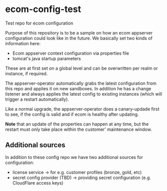 # ecom-config-test
Test repo for ecom configuration

Purpose of this repository is to be a sample on how an ecom appserver configuration could look like in the future.
We basically set two kinds of information here:
* Ecom appserver context configuration via properties file
* tomcat's java startup parameters

These are at first set on a global level and can be overwritten per realm or instance, if required.

The appserver-operator automatically grabs the latest configuration from this repo and applies it on new sandboxes. In 
addition he has a change listener and always applies the latest config to existing instances (which will trigger a 
restart automatically).

Like a normal upgrade, the appserver-operator does a canary-updade first to see, if the config is valid and if ecom
is healthy after updating.

**Note** that an update of the properties can happen at any time, but the restart must only take place within
the customer' maintenance window.

## Additional sources

In addition to these config repo we have two additional sources for configuration:
* license service -> for e.g. customer profiles (bronze, gold, etc)
* secret config provider (TBD) -> providing secret configuration (e.g. CloudFlare access keys)